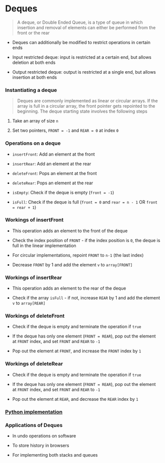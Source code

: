 # Deques

> A deque, or Double Ended Queue, is a type of queue in which insertion and removal of elements can either be performed from the front or the rear

- Deques can additionally be modified to restrict operations in certain ends

- Input restricted deque: input is restricted at a certain end, but allows deletion at both ends

- Output restricted deque: output is restricted at a single end, but allows insertion at both ends

### Instantiating a deque

> Deques are commonly implemented as linear or circular arrays. If the array is full in a circular array, the front pointer gets repointed to the beginning. The deque starting state involves the following steps

1. Take an array of size `n`

2. Set two pointers, `FRONT = -1` and `REAR = 0` at index `0`

### Operations on a deque

- `insertFront`: Add an element at the front

- `insertRear`: Add an element at the rear

- `deleteFront`: Pops an element at the front

- `deleteRear`: Pops an element at the rear

- `isEmpty`: Check if the deque is empty (`front = -1`)

- `isFull`: Check if the deque is full (`front = 0` and `rear = n - 1` OR `front = rear + 1`)

### Workings of insertFront

- This operation adds an element to the front of the deque

- Check the index position of `FRONT` - if the index position is `0`, the deque is full in the linear implementation

- For circular implementations, repoint `FRONT` to `n-1` (the last index)

- Decrease `FRONT` by 1 and add the element `v` to `array[FRONT]`


### Workings of insertRear

- This operation adds an element to the rear of the deque

- Check if the array `isFull` - if not, increase `REAR` by 1 and add the element `v` to `array[REAR]`

### Workings of deleteFront

- Check if the deque is empty and terminate the operation if `true`

- If the deque has only one element (`FRONT = REAR`), pop out the element at `FRONT` index, and set `FRONT` and `REAR` to `-1`

- Pop out the element at `FRONT`, and increase the `FRONT` index by `1`

### Workings of deleteRear

- Check if the deque is empty and terminate the operation if `true`

- If the deque has only one element (`FRONT = REAR`), pop out the element at `FRONT` index, and set `FRONT` and `REAR` to `-1`

- Pop out the element at `REAR`, and decrease the `REAR` index by `1`

### [Python implementation](./deque.py)

### Applications of Deques

- In undo operations on software

- To store history in browsers

- For implementing both stacks and queues
